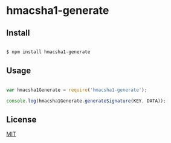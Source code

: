 # hmacsha1-generate

## Install
```bash

$ npm install hmacsha1-generate

```

## Usage
```js

var hmacsha1Generate = require('hmacsha1-generate');

console.log(hmacsha1Generate.generateSignature(KEY, DATA));

```

## License

[MIT](LICENSE.txt)

